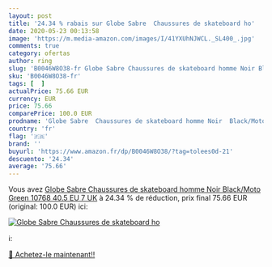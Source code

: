 ```yaml
---
layout: post
title: '24.34 % rabais sur Globe Sabre  Chaussures de skateboard ho'
date: 2020-05-23 00:13:58
image: 'https://m.media-amazon.com/images/I/41YXUhNJWCL._SL400_.jpg'
comments: true
category: ofertas
author: ring
slug: 'B0046W8O38-fr Globe Sabre Chaussures de skateboard homme Noir Black/Moto...'
sku: 'B0046W8O38-fr'
tags: [  ]
actualPrice: 75.66 EUR
currency: EUR
price: 75.66
comparePrice: 100.0 EUR
prodname: 'Globe Sabre  Chaussures de skateboard homme Noir  Black/Moto Green 10768  40.5 EU 7 UK'
country: 'fr'
flag: '🇫🇷'
brand: ''
buyurl: 'https://www.amazon.fr/dp/B0046W8O38/?tag=tolees0d-21'
descuento: '24.34'
average: '75.66'
---
```


Vous avez [Globe Sabre  Chaussures de skateboard homme Noir  Black/Moto Green 10768  40.5 EU 7 UK](https://www.amazon.fr/dp/B0046W8O38/?tag=tolees0d-21)  à  24.34 % de réduction, prix final  75.66 EUR (original: 100.0 EUR) ici:

[![Globe Sabre  Chaussures de skateboard ho](https://m.media-amazon.com/images/I/41YXUhNJWCL._SL400_.jpg)](https://www.amazon.fr/dp/B0046W8O38/?tag=tolees0d-21)

ℹ️:


[🛒 Achetez-le maintenant!!](https://www.amazon.fr/dp/B0046W8O38/?tag=tolees0d-21)
